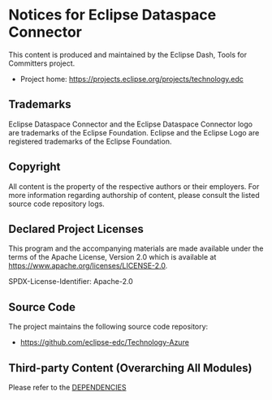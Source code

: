 # Notices for Eclipse Dataspace Connector

This content is produced and maintained by the Eclipse Dash, Tools for
Committers project.

* Project home: https://projects.eclipse.org/projects/technology.edc

## Trademarks

Eclipse Dataspace Connector and the Eclipse Dataspace Connector logo are trademarks of the Eclipse Foundation.
Eclipse and the Eclipse Logo are registered trademarks of the Eclipse Foundation.

## Copyright

All content is the property of the respective authors or their employers. For more information regarding authorship of content, please consult the listed source code repository logs.

## Declared Project Licenses

This program and the accompanying materials are made available under the terms of the Apache License, Version 2.0 which is available at https://www.apache.org/licenses/LICENSE-2.0.

SPDX-License-Identifier: Apache-2.0

## Source Code

The project maintains the following source code repository:

* https://github.com/eclipse-edc/Technology-Azure

## Third-party Content (Overarching All Modules)

Please refer to the [DEPENDENCIES](DEPENDENCIES)
